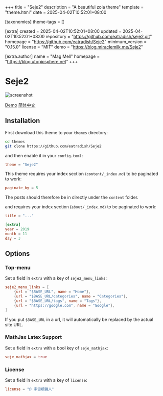 
+++
title = "Seje2"
description = "A beautiful zola theme"
template = "theme.html"
date = 2025-04-02T10:52:01+08:00

[taxonomies]
theme-tags = []

[extra]
created = 2025-04-02T10:52:01+08:00
updated = 2025-04-02T10:52:01+08:00
repository = "https://github.com/eatradish/seje2.git"
homepage = "https://github.com/eatradish/Seje2"
minimum_version = "0.15.0"
license = "MIT"
demo = "https://blog.miraclemilk.me/Seje2"

[extra.author]
name = "Mag Mell"
homepage = "https://blog.utopiosphere.net"
+++        

# Seje2

![screenshot](screenshot.png)

[Demo](https://eatradish.github.io/Seje2)
[简体中文](https://github.com/eatradish/Seje2/blob/main/README_zh_cn.md)

## Installation
First download this theme to your `themes` directory:

```bash
cd themes
git clone https://github.com/eatradish/Seje2
```
and then enable it in your `config.toml`:

```toml
theme = "Seje2"
```

This theme requires your index section (`content/_index.md`) to be paginated to work:

```toml
paginate_by = 5
```

The posts should therefore be in directly under the `content` folder.

and requires your index section (`about/_index.md`) to be paginated to work:

```toml
title = "..."

[extra]
year = 2019
month = 11
day = 3
```

## Options

### Top-menu
Set a field in `extra` with a key of `seje2_menu_links`:

```toml
seje2_menu_links = [
    {url = "$BASE_URL", name = "Home"},
    {url = "$BASE_URL/categories", name = "Categories"},
    {url = "$BASE_URL/tags", name = "Tags"},
    {url = "https://google.com", name = "Google"},
]
```

If you put `$BASE_URL` in a url, it will automatically be replaced by the actual
site URL.

### MathJax Latex Support
Set a field in `extra` with a bool key of `seje_mathjax`:

```toml
seje_mathjax = true
```

### License

Set a field in `extra` with a key of `license`:

```toml
license = "@ 宇宙眼镜人"
```

        